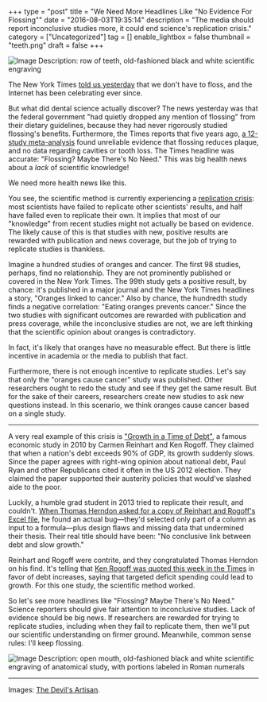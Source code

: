 +++
type = "post"
title = "We Need More Headlines Like \"No Evidence For Flossing\""
date = "2016-08-03T19:35:14"
description = "The media should report inconclusive studies more, it could end science's replication crisis."
category = ["Uncategorized"]
tag = []
enable_lightbox = false
thumbnail = "teeth.png"
draft = false
+++

<p><img alt="Image Description: row of teeth, old-fashioned black and white scientific engraving" src="teeth.png" /></p>
<p>The New York Times <a href="http://www.nytimes.com/2016/08/03/health/flossing-teeth-cavities.html">told us yesterday</a> that we don't have to floss, and the Internet has been celebrating ever since.</p>
<p>But what did dental science actually discover? The news yesterday was that the federal government "had quietly dropped any mention of flossing" from their dietary guidelines, because they had never rigorously studied flossing's benefits. Furthermore, the Times reports that five years ago, <a href="http://onlinelibrary.wiley.com/doi/10.1002/14651858.CD008829.pub2/abstract;jsessionid=6F00E2117DADD44210E6875E8D27AC47.f01t02">a 12-study meta-analysis</a> found unreliable evidence that flossing reduces plaque, and no data regarding cavities or tooth loss. The Times headline was accurate: "Flossing? Maybe There's No Need." This was big health news about a <em>lack</em> of scientific knowledge!</p>
<p>We need more health news like this.</p>
<p>You see, the scientific method is currently experiencing a <a href="https://en.wikipedia.org/wiki/Replication_crisis">replication crisis</a>: most scientists have failed to replicate other scientists' results, and half have failed even to replicate their own. It implies that most of our "knowledge" from recent studies might not actually be based on evidence. The likely cause of this is that studies with new, positive results are rewarded with publication and news coverage, but the job of trying to replicate studies is thankless.</p>
<p>Imagine a hundred studies of oranges and cancer. The first 98 studies, perhaps, find no relationship. They are not prominently published or covered in the New York Times. The 99th study gets a positive result, by chance: it's published in a major journal and the New York Times headlines a story, "Oranges linked to cancer." Also by chance, the hundredth study finds a negative correlation: "Eating oranges prevents cancer." Since the two studies with significant outcomes are rewarded with publication and press coverage, while the inconclusive studies are not, we are left thinking that the scientific opinion about oranges is contradictory.</p>
<p>In fact, it's likely that oranges have no measurable effect. But there is little incentive in academia or the media to publish that fact.</p>
<p>Furthermore, there is not enough incentive to replicate studies. Let's say that only the "oranges cause cancer" study was published. Other researchers ought to redo the study and see if they get the same result. But for the sake of their careers, researchers create new studies to ask new questions instead. In this scenario, we think oranges cause cancer based on a single study.</p>
<hr />
<p>A very real example of this crisis is <a href="https://www.aeaweb.org/articles?id=10.1257/aer.100.2.573">"Growth in a Time of Debt"</a>, a famous economic study in 2010 by Carmen Reinhart and Ken Rogoff. They claimed that when a nation's debt exceeds 90% of GDP, its growth suddenly slows. Since the paper agrees with right-wing opinion about national debt, Paul Ryan and other Republicans cited it often in the US 2012 election. They claimed the paper supported their austerity policies that would've slashed aide to the poor.</p>
<p>Luckily, a humble grad student in 2013 tried to replicate their result, and couldn't. <a href="http://www.nybooks.com/articles/2013/06/06/how-case-austerity-has-crumbled/">When Thomas Herndon asked for a copy of Reinhart and Rogoff's Excel file</a>, he found an actual bug&mdash;they'd selected only part of a column as input to a formula&mdash;plus design flaws and missing data that undermined their thesis. Their real title should have been: "No conclusive link between debt and slow growth."</p>
<p>Reinhart and Rogoff were contrite, and they congratulated Thomas Herndon on his find. It's telling that <a href="http://www.nytimes.com/2016/08/01/business/economy/clinton-trump-either-way-count-on-deficit-spending-to-rise.html">Ken Rogoff was quoted this week in the Times</a> in favor of debt increases, saying that targeted deficit spending could lead to growth. For this one study, the scientific method worked.</p>
<p>So let's see more headlines like "Flossing? Maybe There's No Need." Science reporters should give fair attention to inconclusive studies. Lack of evidence should be big news. If researchers are rewarded for trying to replicate studies, including when they fail to replicate them, then we'll put our scientific understanding on firmer ground. Meanwhile, common sense rules: I'll keep flossing.</p>
<p><img alt="Image Description: open mouth, old-fashioned black and white scientific engraving of anatomical study, with portions labeled in Roman numerals" src="mouth.png" /></p>
<hr />
<p>Images: <a href="http://devilsartisan.ca/dingbats_section_physiology.html">The Devil's Artisan</a>.</p>
